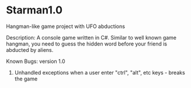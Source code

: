 # Starman1.0
Hangman-like game project with UFO abductions

Description:
A console game written in C#.
Similar to well known game hangman, you need to guess the hidden word before your friend is abducted by aliens.


Known Bugs:
version 1.0
1. Unhandled exceptions when a user enter "ctrl", "alt", etc keys - breaks the game  
